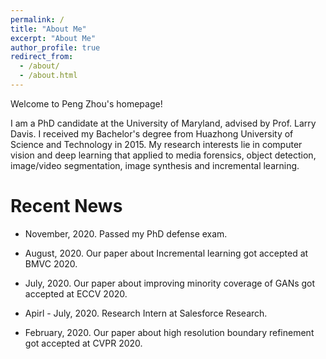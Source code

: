 ```yaml
---
permalink: /
title: "About Me"
excerpt: "About Me"
author_profile: true
redirect_from: 
  - /about/
  - /about.html
---
```


Welcome to Peng Zhou's homepage!

I am a PhD candidate at the University of Maryland, advised by Prof. Larry Davis. I received my Bachelor's degree from Huazhong University of Science and Technology in 2015. My research interests lie in computer vision and deep learning that applied to media forensics, object detection, image/video segmentation, image synthesis and incremental learning.


# Recent News
* November, 2020. Passed my PhD defense exam.

* August, 2020. Our paper about Incremental learning got accepted at BMVC 2020.

* July, 2020. Our paper about improving minority coverage of GANs got accepted at ECCV 2020.

* Apirl - July, 2020. Research Intern at Salesforce Research.

* February, 2020. Our paper about high resolution boundary refinement got accepted at CVPR 2020.



